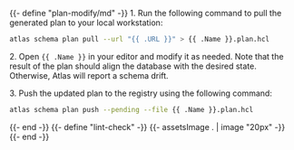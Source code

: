 {{- define "plan-modify/md" -}}
1\. Run the following command to pull the generated plan to your local workstation:
```bash
atlas schema plan pull --url "{{ .URL }}" > {{ .Name }}.plan.hcl
```

2\. Open `{{ .Name }}` in your editor and modify it as needed. Note that the result of the plan should align
the database with the desired state. Otherwise, Atlas will report a schema drift.

3\. Push the updated plan to the registry using the following command:
```bash
atlas schema plan push --pending --file {{ .Name }}.plan.hcl
```
{{- end -}}
{{- define "lint-check" -}}
{{- assetsImage . | image "20px" -}}
{{- end -}}
